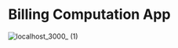 # Billing Computation App
![localhost_3000_ (1)](https://user-images.githubusercontent.com/32542078/198839234-65d8c51b-bd47-4c24-85c1-a50e7bb9223b.png)
